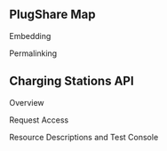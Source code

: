 ## PlugShare Map

Embedding

Permalinking

## Charging Stations API

Overview

Request Access

Resource Descriptions and Test Console
